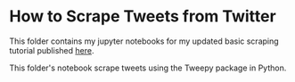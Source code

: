 # How to Scrape Tweets from Twitter
This folder contains my jupyter notebooks for my updated basic scraping tutorial published [here](https://towardsdatascience.com/how-to-scrape-tweets-from-twitter-59287e20f0f1).

This folder's notebook scrape tweets using the Tweepy package in Python.
